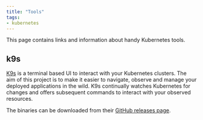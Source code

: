 ```yaml
---
title: "Tools"
tags:
- kubernetes
---
```


This page contains links and information about handy Kubernetes tools.
<!--more-->

## k9s

[K9s](https://k9scli.io/) is a terminal based UI to interact with your Kubernetes clusters. 
The aim of this project is to make it easier to navigate, observe and manage your deployed applications in the wild. 
K9s continually watches Kubernetes for changes and offers subsequent commands to interact with your observed resources.

The binaries can be downloaded from their [GitHub releases page](https://github.com/derailed/k9s/releases).

